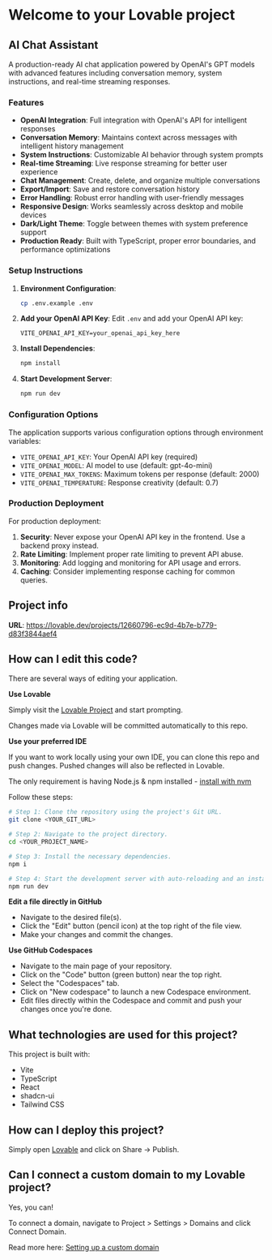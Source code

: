 # Welcome to your Lovable project

## AI Chat Assistant

A production-ready AI chat application powered by OpenAI's GPT models with advanced features including conversation memory, system instructions, and real-time streaming responses.

### Features

- **OpenAI Integration**: Full integration with OpenAI's API for intelligent responses
- **Conversation Memory**: Maintains context across messages with intelligent history management
- **System Instructions**: Customizable AI behavior through system prompts
- **Real-time Streaming**: Live response streaming for better user experience
- **Chat Management**: Create, delete, and organize multiple conversations
- **Export/Import**: Save and restore conversation history
- **Error Handling**: Robust error handling with user-friendly messages
- **Responsive Design**: Works seamlessly across desktop and mobile devices
- **Dark/Light Theme**: Toggle between themes with system preference support
- **Production Ready**: Built with TypeScript, proper error boundaries, and performance optimizations

### Setup Instructions

1. **Environment Configuration**:
   ```bash
   cp .env.example .env
   ```
   
2. **Add your OpenAI API Key**:
   Edit `.env` and add your OpenAI API key:
   ```
   VITE_OPENAI_API_KEY=your_openai_api_key_here
   ```

3. **Install Dependencies**:
   ```bash
   npm install
   ```

4. **Start Development Server**:
   ```bash
   npm run dev
   ```

### Configuration Options

The application supports various configuration options through environment variables:

- `VITE_OPENAI_API_KEY`: Your OpenAI API key (required)
- `VITE_OPENAI_MODEL`: AI model to use (default: gpt-4o-mini)
- `VITE_OPENAI_MAX_TOKENS`: Maximum tokens per response (default: 2000)
- `VITE_OPENAI_TEMPERATURE`: Response creativity (default: 0.7)

### Production Deployment

For production deployment:

1. **Security**: Never expose your OpenAI API key in the frontend. Use a backend proxy instead.
2. **Rate Limiting**: Implement proper rate limiting to prevent API abuse.
3. **Monitoring**: Add logging and monitoring for API usage and errors.
4. **Caching**: Consider implementing response caching for common queries.

## Project info

**URL**: https://lovable.dev/projects/12660796-ec9d-4b7e-b779-d83f3844aef4

## How can I edit this code?

There are several ways of editing your application.

**Use Lovable**

Simply visit the [Lovable Project](https://lovable.dev/projects/12660796-ec9d-4b7e-b779-d83f3844aef4) and start prompting.

Changes made via Lovable will be committed automatically to this repo.

**Use your preferred IDE**

If you want to work locally using your own IDE, you can clone this repo and push changes. Pushed changes will also be reflected in Lovable.

The only requirement is having Node.js & npm installed - [install with nvm](https://github.com/nvm-sh/nvm#installing-and-updating)

Follow these steps:

```sh
# Step 1: Clone the repository using the project's Git URL.
git clone <YOUR_GIT_URL>

# Step 2: Navigate to the project directory.
cd <YOUR_PROJECT_NAME>

# Step 3: Install the necessary dependencies.
npm i

# Step 4: Start the development server with auto-reloading and an instant preview.
npm run dev
```

**Edit a file directly in GitHub**

- Navigate to the desired file(s).
- Click the "Edit" button (pencil icon) at the top right of the file view.
- Make your changes and commit the changes.

**Use GitHub Codespaces**

- Navigate to the main page of your repository.
- Click on the "Code" button (green button) near the top right.
- Select the "Codespaces" tab.
- Click on "New codespace" to launch a new Codespace environment.
- Edit files directly within the Codespace and commit and push your changes once you're done.

## What technologies are used for this project?

This project is built with:

- Vite
- TypeScript
- React
- shadcn-ui
- Tailwind CSS

## How can I deploy this project?

Simply open [Lovable](https://lovable.dev/projects/12660796-ec9d-4b7e-b779-d83f3844aef4) and click on Share -> Publish.

## Can I connect a custom domain to my Lovable project?

Yes, you can!

To connect a domain, navigate to Project > Settings > Domains and click Connect Domain.

Read more here: [Setting up a custom domain](https://docs.lovable.dev/tips-tricks/custom-domain#step-by-step-guide)
